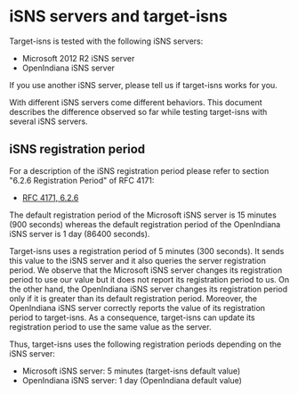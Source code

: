 iSNS servers and target-isns
============================

Target-isns is tested with the following iSNS servers:

 * Microsoft 2012 R2 iSNS server
 * OpenIndiana iSNS server

If you use another iSNS server, please tell us if target-isns works
for you.

With different iSNS servers come different behaviors. This document
describes the difference observed so far while testing target-isns
with several iSNS servers.

iSNS registration period
------------------------

For a description of the iSNS registration period please refer to
section "6.2.6 Registration Period" of RFC 4171:

 * [RFC 4171, 6.2.6](http://tools.ietf.org/html/rfc4171#section-6.2.6)

The default registration period of the Microsoft iSNS server is 15
minutes (900 seconds) whereas the default registration period of the
OpenIndiana iSNS server is 1 day (86400 seconds).

Target-isns uses a registration period of 5 minutes (300 seconds). It
sends this value to the iSNS server and it also queries the server
registration period. We observe that the Microsoft iSNS server changes
its registration period to use our value but it does not report its
registration period to us. On the other hand, the OpenIndiana iSNS
server changes its registration period only if it is greater than its
default registration period. Moreover, the OpenIndiana iSNS server
correctly reports the value of its registration period to target-isns.
As a consequence, target-isns can update its registration period to
use the same value as the server.

Thus, target-isns uses the following registration periods depending on
the iSNS server:

* Microsoft iSNS server: 5 minutes (target-isns default value)
* OpenIndiana iSNS server: 1 day (OpenIndiana default value)
